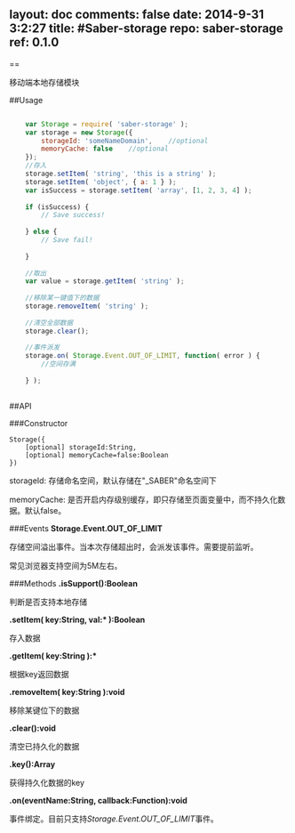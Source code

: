 layout: doc
comments: false
date: 2014-9-31 3:2:27
title: #Saber-storage
repo: saber-storage
ref: 0.1.0
---

==
   
移动端本地存储模块
  
##Usage
```javascript

	var Storage = require( 'saber-storage' );
	var storage = new Storage({
	    storageId: 'someNameDomain',    //optional
	    memoryCache: false    //optional
	});
	//存入
	storage.setItem( 'string', 'this is a string' );
	storage.setItem( 'object', { a: 1 } );
	var isSuccess = storage.setItem( 'array', [1, 2, 3, 4] );
	
	if (isSuccess) {
	    // Save success!
	    
	} else {
	    // Save fail!
	
	}
	
	//取出
	var value = storage.getItem( 'string' );
	
	//移除某一键值下的数据
	storage.removeItem( 'string' );
	
	//清空全部数据
	storage.clear();
	
	//事件派发
	storage.on( Storage.Event.OUT_OF_LIMIT, function( error ) {
	    //空间存满
	    
	} );
	
```
   
##API
  
###Constructor

    Storage({
        [optional] storageId:String,
        [optional] memoryCache=false:Boolean
    })
    
storageId: 存储命名空间，默认存储在"_SABER"命名空间下

memoryCache: 是否开启内存级别缓存，即只存储至页面变量中，而不持久化数据。默认false。

###Events
__Storage.Event.OUT_OF_LIMIT__

存储空间溢出事件。当本次存储超出时，会派发该事件。需要提前监听。

常见浏览器支持空间为5M左右。

###Methods
__.isSupport():Boolean__

判断是否支持本地存储

__.setItem( key:String, val:\* ):Boolean__

存入数据

__.getItem( key:String ):\*__

根据key返回数据

__.removeItem( key:String ):void__

移除某键位下的数据

__.clear():void__

清空已持久化的数据
 
__.key():Array__

获得持久化数据的key

__.on(eventName:String, callback:Function):void__

事件绑定。目前只支持*Storage.Event.OUT_OF_LIMIT*事件。